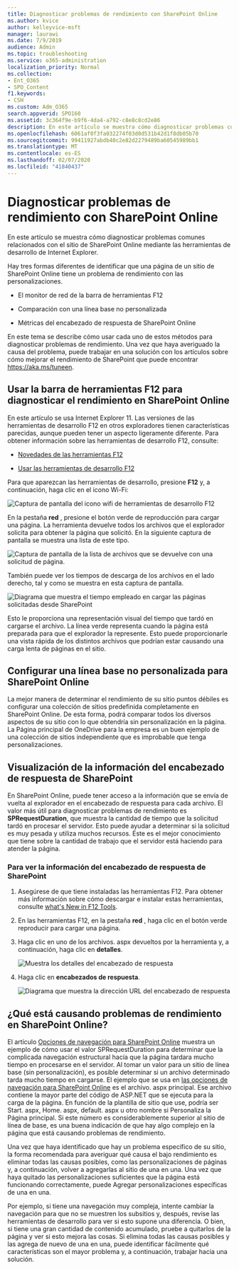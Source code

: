 ```yaml
---
title: Diagnosticar problemas de rendimiento con SharePoint Online
ms.author: kvice
author: kelleyvice-msft
manager: laurawi
ms.date: 7/9/2019
audience: Admin
ms.topic: troubleshooting
ms.service: o365-administration
localization_priority: Normal
ms.collection:
- Ent_O365
- SPO_Content
f1.keywords:
- CSH
ms.custom: Adm_O365
search.appverid: SPO160
ms.assetid: 3c364f9e-b9f6-4da4-a792-c8e8c8cd2e86
description: En este artículo se muestra cómo diagnosticar problemas comunes relacionados con el sitio de SharePoint Online mediante las herramientas de desarrollo de Internet Explorer.
ms.openlocfilehash: 6061af0f3fa032274f03d0d531b42d1f8db05b70
ms.sourcegitcommit: 99411927abdb40c2e82d2279489ba60545989bb1
ms.translationtype: MT
ms.contentlocale: es-ES
ms.lasthandoff: 02/07/2020
ms.locfileid: "41840437"
---
```

# <a name="diagnosing-performance-issues-with-sharepoint-online"></a>Diagnosticar problemas de rendimiento con SharePoint Online

En este artículo se muestra cómo diagnosticar problemas comunes relacionados con el sitio de SharePoint Online mediante las herramientas de desarrollo de Internet Explorer.
  
Hay tres formas diferentes de identificar que una página de un sitio de SharePoint Online tiene un problema de rendimiento con las personalizaciones.
  
- El monitor de red de la barra de herramientas F12

- Comparación con una línea base no personalizada

- Métricas del encabezado de respuesta de SharePoint Online

En este tema se describe cómo usar cada uno de estos métodos para diagnosticar problemas de rendimiento. Una vez que haya averiguado la causa del problema, puede trabajar en una solución con los artículos sobre cómo mejorar el rendimiento de SharePoint que puede encontrar https://aka.ms/tuneen.
  
## <a name="using-the-f12-tool-bar-to-diagnose-performance-in-sharepoint-online"></a>Usar la barra de herramientas F12 para diagnosticar el rendimiento en SharePoint Online
<a name="F12ToolInfo"> </a>

En este artículo se usa Internet Explorer 11. Las versiones de las herramientas de desarrollo F12 en otros exploradores tienen características parecidas, aunque pueden tener un aspecto ligeramente diferente. Para obtener información sobre las herramientas de desarrollo F12, consulte:
  
- [Novedades de las herramientas F12](https://go.microsoft.com/fwlink/p/?LinkId=522545)

- [Usar las herramientas de desarrollo F12](https://go.microsoft.com/fwlink/p/?LinkId=522546)

Para que aparezcan las herramientas de desarrollo, presione **F12** y, a continuación, haga clic en el icono Wi-Fi:
  
![Captura de pantalla del icono wifi de herramientas de desarrollo F12](media/27acacbb-5688-459a-aa2f-5c8c5f17b76e.png)
  
En la pestaña **red** , presione el botón verde de reproducción para cargar una página. La herramienta devuelve todos los archivos que el explorador solicita para obtener la página que solicitó. En la siguiente captura de pantalla se muestra una lista de este tipo.
  
![Captura de pantalla de la lista de archivos que se devuelve con una solicitud de página.](media/247a9422-76da-4b0c-bed3-ce77b05e4560.png)
  
También puede ver los tiempos de descarga de los archivos en el lado derecho, tal y como se muestra en esta captura de pantalla.
  
![Diagrama que muestra el tiempo empleado en cargar las páginas solicitadas desde SharePoint](media/d71ad1fa-9018-4fae-82eb-c1838e7db0ff.png)
  
Esto le proporciona una representación visual del tiempo que tardó en cargarse el archivo. La línea verde representa cuando la página está preparada para que el explorador la represente. Esto puede proporcionarle una vista rápida de los distintos archivos que podrían estar causando una carga lenta de páginas en el sitio.
  
## <a name="setting-up-a-non-customized-baseline-for-sharepoint-online"></a>Configurar una línea base no personalizada para SharePoint Online
<a name="F12ToolInfo"> </a>

La mejor manera de determinar el rendimiento de su sitio puntos débiles es configurar una colección de sitios predefinida completamente en SharePoint Online. De esta forma, podrá comparar todos los diversos aspectos de su sitio con lo que obtendría sin personalización en la página. La Página principal de OneDrive para la empresa es un buen ejemplo de una colección de sitios independiente que es improbable que tenga personalizaciones.
  
## <a name="viewing-sharepoint-response-header-information"></a>Visualización de la información del encabezado de respuesta de SharePoint
<a name="F12ToolInfo"> </a>

En SharePoint Online, puede tener acceso a la información que se envía de vuelta al explorador en el encabezado de respuesta para cada archivo. El valor más útil para diagnosticar problemas de rendimiento es **SPRequestDuration**, que muestra la cantidad de tiempo que la solicitud tardó en procesar el servidor. Esto puede ayudar a determinar si la solicitud es muy pesada y utiliza muchos recursos. Este es el mejor conocimiento que tiene sobre la cantidad de trabajo que el servidor está haciendo para atender la página.

### <a name="to-view-sharepoint-response-header-information"></a>Para ver la información del encabezado de respuesta de SharePoint
  
1. Asegúrese de que tiene instaladas las herramientas F12. Para obtener más información sobre cómo descargar e instalar estas herramientas, consulte [what's New in F12 Tools](https://go.microsoft.com/fwlink/p/?LinkId=522545).

2. En las herramientas F12, en la pestaña **red** , haga clic en el botón verde reproducir para cargar una página.

3. Haga clic en uno de los archivos. aspx devueltos por la herramienta y, a continuación, haga clic en **detalles**.

    ![Muestra los detalles del encabezado de respuesta](media/1f8a044a-caf8-4613-be2b-7e064141ac8a.png)
  
4. Haga clic en **encabezados de respuesta**.

    ![Diagrama que muestra la dirección URL del encabezado de respuesta](media/efc7076e-447e-447e-882a-ae3aa721e2c3.png)
  
## <a name="whats-causing-performance-issues-in-sharepoint-online"></a>¿Qué está causando problemas de rendimiento en SharePoint Online?
<a name="F12ToolInfo"> </a>

El artículo [Opciones de navegación para SharePoint Online](navigation-options-for-sharepoint-online.md) muestra un ejemplo de cómo usar el valor SPRequestDuration para determinar que la complicada navegación estructural hacía que la página tardara mucho tiempo en procesarse en el servidor. Al tomar un valor para un sitio de línea base (sin personalización), es posible determinar si un archivo determinado tarda mucho tiempo en cargarse. El ejemplo que se usa en [las opciones de navegación para SharePoint Online](navigation-options-for-sharepoint-online.md) es el archivo. aspx principal. Ese archivo contiene la mayor parte del código de ASP.NET que se ejecuta para la carga de la página. En función de la plantilla de sitio que use, podría ser Start. aspx, Home. aspx, default. aspx u otro nombre si Personaliza la Página principal. Si este número es considerablemente superior al sitio de línea de base, es una buena indicación de que hay algo complejo en la página que está causando problemas de rendimiento.
  
Una vez que haya identificado que hay un problema específico de su sitio, la forma recomendada para averiguar qué causa el bajo rendimiento es eliminar todas las causas posibles, como las personalizaciones de páginas y, a continuación, volver a agregarlas al sitio de una en una. Una vez que haya quitado las personalizaciones suficientes que la página está funcionando correctamente, puede Agregar personalizaciones específicas de una en una.
  
Por ejemplo, si tiene una navegación muy compleja, intente cambiar la navegación para que no se muestren los subsitios y, después, revise las herramientas de desarrollo para ver si esto supone una diferencia. O bien, si tiene una gran cantidad de contenido acumulado, pruebe a quitarlos de la página y ver si esto mejora las cosas. Si elimina todas las causas posibles y las agrega de nuevo de una en una, puede identificar fácilmente qué características son el mayor problema y, a continuación, trabajar hacia una solución.
